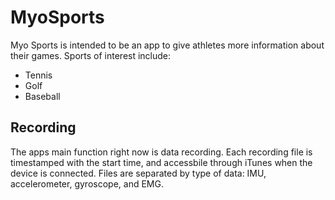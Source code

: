 # MyoSports

Myo Sports is intended to be an app to give athletes more information about their games. Sports of interest include:
- Tennis
- Golf
- Baseball

## Recording

The apps main function right now is data recording. Each recording file is timestamped with the start time, and
accessbile through iTunes when the device is connected. Files are separated by type of data: IMU, accelerometer,
gyroscope, and EMG.
